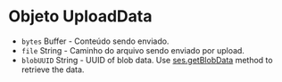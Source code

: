 # Objeto UploadData

* `bytes` Buffer - Conteúdo sendo enviado.
* `file` String - Caminho do arquivo sendo enviado por upload.
* `blobUUID` String - UUID of blob data. Use [ses.getBlobData](../session.md#sesgetblobdataidentifier-callback) method to retrieve the data.
